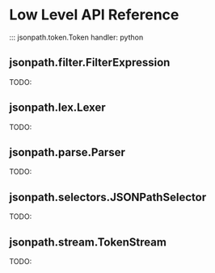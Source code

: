 # Low Level API Reference

::: jsonpath.token.Token
handler: python

## jsonpath.filter.FilterExpression

TODO:

## jsonpath.lex.Lexer

TODO:

## jsonpath.parse.Parser

TODO:

## jsonpath.selectors.JSONPathSelector

TODO:

## jsonpath.stream.TokenStream

TODO:
